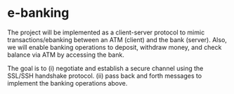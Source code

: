 # e-banking

The project will be implemented as a client-server protocol to mimic transactions/ebanking between an ATM (client) and the bank (server). Also, we will enable banking operations to deposit, withdraw money, and check balance via ATM by accessing the bank.

The goal is to
(i) negotiate and establish a secure channel using the SSL/SSH handshake protocol.
(ii) pass back and forth messages to implement the banking operations above.
